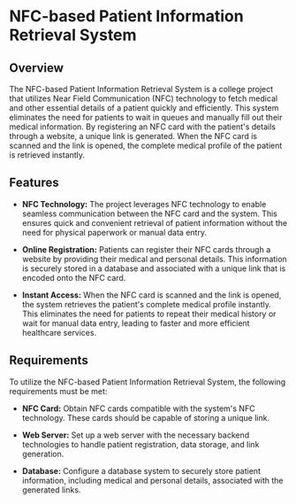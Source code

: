 # NFC-based Patient Information Retrieval System

## Overview

The NFC-based Patient Information Retrieval System is a college project that utilizes Near Field Communication (NFC) technology to fetch medical and other essential details of a patient quickly and efficiently. This system eliminates the need for patients to wait in queues and manually fill out their medical information. By registering an NFC card with the patient's details through a website, a unique link is generated. When the NFC card is scanned and the link is opened, the complete medical profile of the patient is retrieved instantly.

## Features

- **NFC Technology:** The project leverages NFC technology to enable seamless communication between the NFC card and the system. This ensures quick and convenient retrieval of patient information without the need for physical paperwork or manual data entry.

- **Online Registration:** Patients can register their NFC cards through a website by providing their medical and personal details. This information is securely stored in a database and associated with a unique link that is encoded onto the NFC card.

- **Instant Access:** When the NFC card is scanned and the link is opened, the system retrieves the patient's complete medical profile instantly. This eliminates the need for patients to repeat their medical history or wait for manual data entry, leading to faster and more efficient healthcare services.

## Requirements

To utilize the NFC-based Patient Information Retrieval System, the following requirements must be met:

- **NFC Card:** Obtain NFC cards compatible with the system's NFC technology. These cards should be capable of storing a unique link.

- **Web Server:** Set up a web server with the necessary backend technologies to handle patient registration, data storage, and link generation.

- **Database:** Configure a database system to securely store patient information, including medical and personal details, associated with the generated links.


